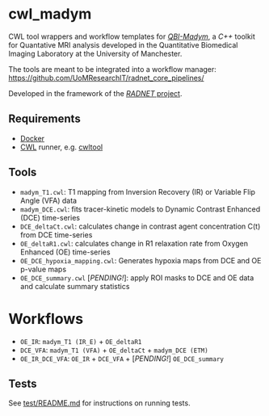 # cwl_madym

CWL tool wrappers and workflow templates for [*QBI-Madym*](https://gitlab.com/manchester_qbi/manchester_qbi_public/madym_cxx),
a *C++* toolkit for Quantative MRI analysis developed in the Quantitative Biomedical Imaging Laboratory at the University of Manchester.

The tools are meant to be integrated into a workflow manager: <https://github.com/UoMResearchIT/radnet_core_pipelines/>

Developed in the framework of the [*RADNET* project](https://github.com/orgs/UoMResearchIT/projects/39). 

## Requirements

- [Docker](https://www.docker.com/)
- [CWL](https://www.commonwl.org/) runner, e.g. [cwltool](https://github.com/common-workflow-language/cwltool)

## Tools

- `madym_T1.cwl`: T1 mapping from Inversion Recovery (IR) or Variable Flip Angle (VFA) data
- `madym_DCE.cwl`: fits tracer-kinetic models to Dynamic Contrast Enhanced (DCE) time-series
- `DCE_deltaCt.cwl`: calculates change in contrast agent concentration C(t) from DCE time-series
- `OE_deltaR1.cwl`: calculates change in R1 relaxation rate from Oxygen Enhanced (OE) time-series
- `OE_DCE_hypoxia_mapping.cwl`: Generates hypoxia maps from DCE and OE p-value maps
- `OE_DCE_summary.cwl` [*PENDING!*]: apply ROI masks to DCE and OE data and calculate summary statistics

# Workflows

- `OE_IR`: `madym_T1 (IR_E)` + `OE_deltaR1`
- `DCE_VFA`: `madym_T1 (VFA)` + `OE_deltaCt` + `madym_DCE (ETM)`
- `OE_IR_DCE_VFA`: `OE_IR` + `DCE_VFA` + [*PENDING!*] `OE_DCE_summary`

## Tests

See [test/README.md](test/README.md) for instructions on running tests.
